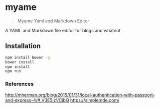 # myame

> Myame Yaml and Markdown Editor

A YAML and Markdown file editor for blogs and whatnot

## Installation

```bash
npm install bower -g
bower install
npm install
npm run
```

### References

http://mherman.org/blog/2015/01/31/local-authentication-with-passport-and-express-4/#.V3E5izVCjbQ
https://simplemde.com/
